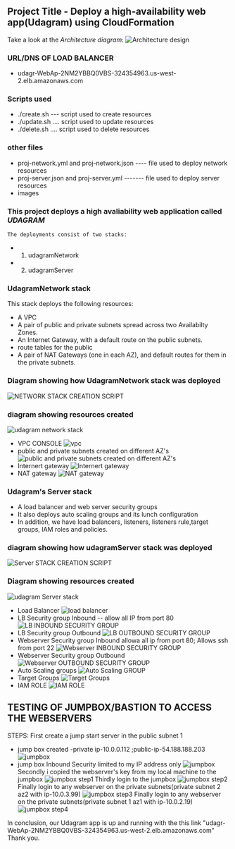 ## Project Title - Deploy a high-availability web app(Udagram) using CloudFormation
Take a look at the *Architecture diagram*:
![Architecture design](images/architecture.png)

### URL/DNS  OF LOAD BALANCER 
- udagr-WebAp-2NM2YBBQ0VBS-324354963.us-west-2.elb.amazonaws.com
### Scripts used
- ./create.sh   --- script used to create resources
- ./update.sh .... script used to update resources
- ./delete.sh .... script used to delete resources
### other files
- proj-network.yml and proj-network.json ---- file used to deploy network  resources
- proj-server.json and proj-server.yml ------- file used to deploy server resources
- images

### This project deploys a high avaliability web application called *UDAGRAM*
    The deployments consist of two stacks:
-  1) udagramNetwork 
-  2) udagramServer

### UdagramNetwork stack
This stack deploys the following resources:
-  A VPC
- A pair of public and private subnets spread across two Availabilty Zones.
- An Internet Gateway, with a default route on the public subnets. 
- route tables for the public 
- A pair of NAT Gateways (one in each AZ), and default routes for them in the private   subnets.

### Diagram showing how UdagramNetwork stack was deployed
![NETWORK STACK CREATION SCRIPT](images/network-stack-creation-cli.JPG)
### diagram showing resources created

![udagram network  stack](images/created-network-resources-console.png)
- VPC CONSOLE
![vpc](images/vpc.png)
- public and private subnets created on different AZ's
![public and private subnets created on different AZ's](images/subnets.png)
- Internert gateway
![Internert gateway](images/IGW.png)
- NAT gateway
![NAT gateway](images/nat-gw.png)

### Udagram's Server stack
- A load balancer and web server security groups
- It also deploys auto scaling groups and its lunch configuration
- In addition, we have load balancers, listeners, listeners rule,target groups, IAM roles and policies.

### diagram showing how udagramServer stack was deployed
![Server STACK CREATION SCRIPT](images/udagram-server-cli.JPG)
### Diagram showing resources created
![udagram Server  stack](images/udagram-server-console.JPG)
- Load Balancer
![load balancer](images/LOAD-BALANCER.JPG)
- LB Security group Inbound -- allow all IP from port 80
![LB INBOUND SECURITY GROUP](images/LB-SG-INBOUND.JPG)
- LB Security group Outbound
![LB OUTBOUND SECURITY GROUP](images/LB-SG-OUTBOUND.JPG)
- Webserver Security group Inbound allowa all ip from port 80; Allows ssh from port 22
![Webserver INBOUND SECURITY GROUP](images/WEBSER-SG-INBOUND.JPG)
- Webserver Security group Outbound
![Webserver OUTBOUND SECURITY GROUP](images/WEBSER-SG-OUTBOUND.JPG)
- Auto Scaling groups 
![Auto Scaling  GROUP](images/AUTOSCALING-GROUP.JPG)
- Target Groups
![Target Groups](images/target-groups.JPG)
- IAM ROLE
![IAM ROLE](images/IAM-ROLE.JPG)

## TESTING OF JUMPBOX/BASTION TO ACCESS THE WEBSERVERS
STEPS:
First create a jump start server in the public subnet 1
- jump box created -private ip-10.0.0.112  ;public-ip-54.188.188.203
![jumpbox](images/jumpbox-created.JPG)
- jump box  Inbound Security limited to my IP address only
![jumpbox](images/jumpbox-security.JPG)
Secondly i copied the webserver's key from my local machine to the jumpbox
![jumpbox step1](images/step1jumpbox.JPG)
Thirdly login to the jumpbox
![jumpbox step2](images/step2jumpbox.JPG)
Finally login to any webserver on the private subnets(private subnet 2 az2 with ip-10.0.3.99) 
![jumpbox step3](images/step3jumpbox-test-wbseraz1.JPG)
Finally login to any webserver on the private subnets(private subnet 1 az1 with ip-10.0.2.19)
![jumpbox step4](images/step4jumpbox-test2.JPG)

In conclusion, our Udagram app is up and running with the this link  "udagr-WebAp-2NM2YBBQ0VBS-324354963.us-west-2.elb.amazonaws.com"
Thank you.






